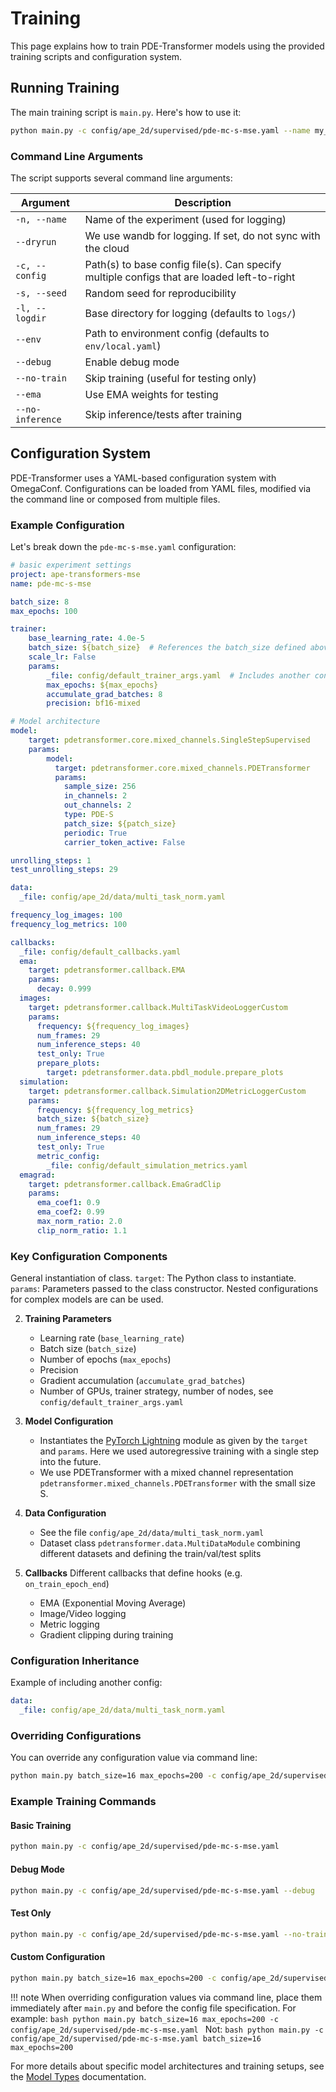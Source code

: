 # Training

This page explains how to train PDE-Transformer models using the provided training scripts and configuration system.

## Running Training

The main training script is `main.py`. Here's how to use it:

```bash
python main.py -c config/ape_2d/supervised/pde-mc-s-mse.yaml --name my_experiment
```

### Command Line Arguments

The script supports several command line arguments:

| Argument | Description |
|----------|-------------|
| `-n, --name` | Name of the experiment (used for logging) |
| `--dryrun` | We use wandb for logging. If set, do not sync with the cloud|
| `-c, --config` | Path(s) to base config file(s). Can specify multiple configs that are loaded left-to-right |
| `-s, --seed` | Random seed for reproducibility |
| `-l, --logdir` | Base directory for logging (defaults to `logs/`) |
| `--env` | Path to environment config (defaults to `env/local.yaml`) |
| `--debug` | Enable debug mode |
| `--no-train` | Skip training (useful for testing only) |
| `--ema` | Use EMA weights for testing |
| `--no-inference` | Skip inference/tests after training |

## Configuration System

PDE-Transformer uses a YAML-based configuration system with OmegaConf. Configurations can be loaded from YAML files, 
modified via the command line or composed from multiple files.

### Example Configuration

Let's break down the `pde-mc-s-mse.yaml` configuration:

```yaml
# basic experiment settings
project: ape-transformers-mse
name: pde-mc-s-mse

batch_size: 8
max_epochs: 100

trainer:
    base_learning_rate: 4.0e-5
    batch_size: ${batch_size}  # References the batch_size defined above
    scale_lr: False
    params:
        _file: config/default_trainer_args.yaml  # Includes another config file
        max_epochs: ${max_epochs}
        accumulate_grad_batches: 8
        precision: bf16-mixed

# Model architecture
model:
    target: pdetransformer.core.mixed_channels.SingleStepSupervised
    params:
        model:
          target: pdetransformer.core.mixed_channels.PDETransformer
          params:
            sample_size: 256
            in_channels: 2
            out_channels: 2
            type: PDE-S
            patch_size: ${patch_size}
            periodic: True
            carrier_token_active: False

unrolling_steps: 1
test_unrolling_steps: 29

data:
  _file: config/ape_2d/data/multi_task_norm.yaml

frequency_log_images: 100
frequency_log_metrics: 100

callbacks:
  _file: config/default_callbacks.yaml
  ema:
    target: pdetransformer.callback.EMA
    params:
      decay: 0.999
  images:
    target: pdetransformer.callback.MultiTaskVideoLoggerCustom
    params:
      frequency: ${frequency_log_images}
      num_frames: 29
      num_inference_steps: 40
      test_only: True
      prepare_plots:
        target: pdetransformer.data.pbdl_module.prepare_plots
  simulation:
    target: pdetransformer.callback.Simulation2DMetricLoggerCustom
    params:
      frequency: ${frequency_log_metrics}
      batch_size: ${batch_size}
      num_frames: 29
      num_inference_steps: 40
      test_only: True
      metric_config:
        _file: config/default_simulation_metrics.yaml
  emagrad:
    target: pdetransformer.callback.EmaGradClip
    params:
      ema_coef1: 0.9
      ema_coef2: 0.99
      max_norm_ratio: 2.0
      clip_norm_ratio: 1.1
```

### Key Configuration Components

General instantiation of class. `target`: The Python class to instantiate. `params`: Parameters passed to the class constructor. Nested configurations for complex models are can be used.

2. **Training Parameters**
    - Learning rate (`base_learning_rate`)
    - Batch size (`batch_size`)
    - Number of epochs (`max_epochs`)
    - Precision
    - Gradient accumulation (`accumulate_grad_batches`)
    - Number of GPUs, trainer strategy, number of nodes, see `config/default_trainer_args.yaml`

1. **Model Configuration**
    - Instantiates the [PyTorch Lightning](https://lightning.ai/docs/pytorch/stable/) module as given by the `target` and `params`. Here we used autoregressive training with a single step into the future.
    - We use PDETransformer with a mixed channel representation `pdetransformer.mixed_channels.PDETransformer` with the small size S.


3. **Data Configuration**
    - See the file `config/ape_2d/data/multi_task_norm.yaml`
    - Dataset class `pdetransformer.data.MultiDataModule` combining different datasets and defining the train/val/test splits

4. **Callbacks** Different callbacks that define hooks (e.g. `on_train_epoch_end`)
    - EMA (Exponential Moving Average)
    - Image/Video logging
    - Metric logging
    - Gradient clipping during training

### Configuration Inheritance

Example of including another config:

```yaml
data:
  _file: config/ape_2d/data/multi_task_norm.yaml
```

### Overriding Configurations

You can override any configuration value via command line:

```bash
python main.py batch_size=16 max_epochs=200 -c config/ape_2d/supervised/pde-mc-s-mse.yaml 
```

### Example Training Commands

#### Basic Training
```bash
python main.py -c config/ape_2d/supervised/pde-mc-s-mse.yaml
```

#### Debug Mode
```bash
python main.py -c config/ape_2d/supervised/pde-mc-s-mse.yaml --debug
```

#### Test Only
```bash
python main.py -c config/ape_2d/supervised/pde-mc-s-mse.yaml --no-train --ema
```

#### Custom Configuration
```bash
python main.py batch_size=16 max_epochs=200 -c config/ape_2d/supervised/pde-mc-s-mse.yaml --seed=42
```

!!! note 
    When overriding configuration values via command line, place them immediately after `main.py` and before the config file specification. For example:
    ```bash
    python main.py batch_size=16 max_epochs=200 -c config/ape_2d/supervised/pde-mc-s-mse.yaml
    ```
    Not:
    ```bash
    python main.py -c config/ape_2d/supervised/pde-mc-s-mse.yaml batch_size=16 max_epochs=200
    ```



For more details about specific model architectures and training setups, see the [Model Types](mixed_channel.md) documentation. 